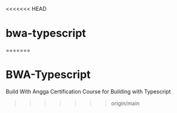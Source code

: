 <<<<<<< HEAD
# bwa-typescript
=======
# BWA-Typescript
Build With Angga Certification Course for Building with Typescript
>>>>>>> origin/main
